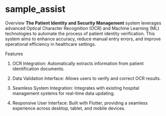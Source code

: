 # sample_assist

Overview
**The Patient Identity and Security Management** system leverages advanced Optical Character Recognition (OCR) and Machine Learning (ML) technologies to automate the process of patient identity verification. This system aims to enhance accuracy, reduce manual entry errors, and improve operational efficiency in healthcare settings.

Features

1. OCR Integration: Automatically extracts information from patient identification documents.

2. Data Validation Interface: Allows users to verify and correct OCR results.

3. Seamless System Integration: Integrates with existing hospital management systems for real-time data updating.

4. Responsive User Interface: Built with Flutter, providing a seamless experience across desktop, tablet, and mobile devices.
